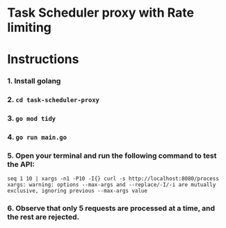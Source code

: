 # Task Scheduler proxy with Rate limiting

# Instructions

###  1. Install golang
###  2. `cd task-scheduler-proxy`
###  3. `go mod tidy`
###  4. `go run main.go`

###  5. Open your terminal and run the following command to test the API:
`seq 1 10 | xargs -n1 -P10 -I{} curl -s http://localhost:8080/process
xargs: warning: options --max-args and --replace/-I/-i are mutually exclusive, ignoring previous --max-args value`

###  6. Observe that only 5 requests are processed at a time, and the rest are rejected.
